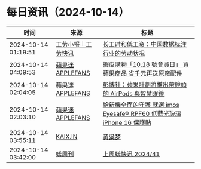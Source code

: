 ﻿# 每日资讯（2024-10-14）

|时间|来源|标题|
|---|---|---|
|2024-10-14 01:19:51|[工劳小报｜工劳快讯](https://newsletter.laborinfocn.com/rss)|[长工时和低工资：中国数据标注行业的劳动状况](https://feed.laborinfocn7.com/datalabel-workers/)|
|2024-10-14 04:09:53|[蘋果迷 APPLEFANS](https://applefans.today/feed/)|[蝦皮購物「10.18 號會員日」 買蘋果商品 省千元再送原廠配件](https://applefans.today/2024-10-shopee-event-news/)|
|2024-10-14 02:04:05|[蘋果迷 APPLEFANS](https://applefans.today/feed/)|[彭博社：蘋果計劃將推出帶鏡頭的 AirPods 與智慧眼鏡](https://applefans.today/2024-10-apple-smart-glasses-ar-airpods/)|
|2024-10-14 02:03:10|[蘋果迷 APPLEFANS](https://applefans.today/feed/)|[給新機全面的守護 就選 imos Eyesafe® RPF60 低藍光玻璃 iPhone 16 保護貼](https://applefans.today/2024-10-iphone16-imos-low-blue-light-iphone-screen-protector/)|
|2024-10-14 03:55:11|[KAIX.IN](https://kaix.in/feed/)|[黄粱梦](https://kaix.in/2024/1014-the-millet-dream/)|
|2024-10-14 03:42:00|[蠎周刊](https://weekly.pychina.org/feeds/all.atom.xml)|[上周蠎快讯 2024/41](https://weekly.pychina.org/pyrecap/pyrw-2441.html)|
